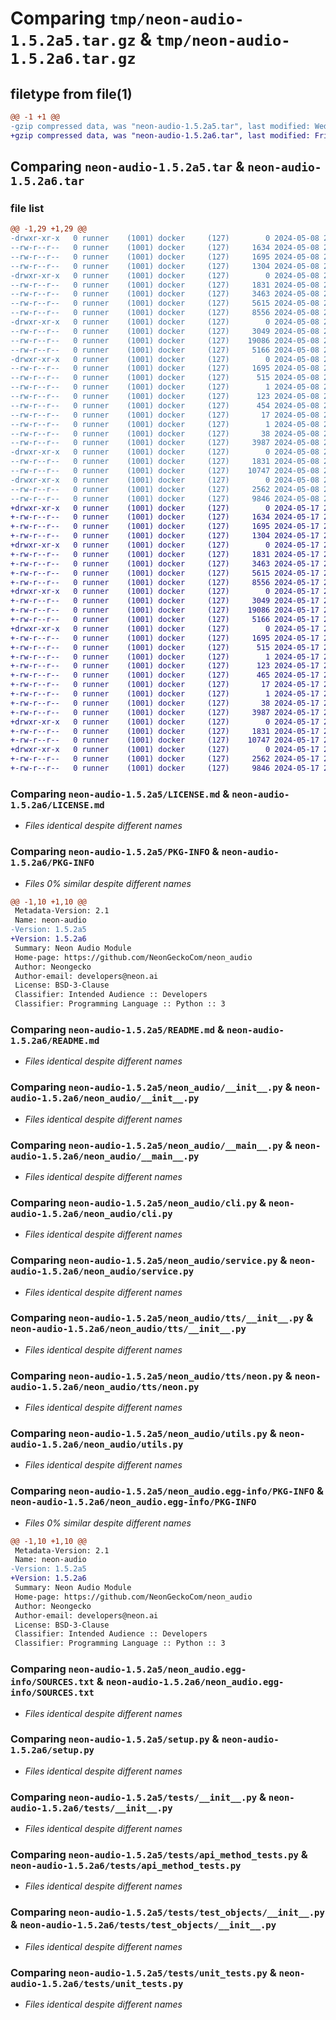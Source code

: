 # Comparing `tmp/neon-audio-1.5.2a5.tar.gz` & `tmp/neon-audio-1.5.2a6.tar.gz`

## filetype from file(1)

```diff
@@ -1 +1 @@
-gzip compressed data, was "neon-audio-1.5.2a5.tar", last modified: Wed May  8 22:07:34 2024, max compression
+gzip compressed data, was "neon-audio-1.5.2a6.tar", last modified: Fri May 17 23:23:05 2024, max compression
```

## Comparing `neon-audio-1.5.2a5.tar` & `neon-audio-1.5.2a6.tar`

### file list

```diff
@@ -1,29 +1,29 @@
-drwxr-xr-x   0 runner    (1001) docker     (127)        0 2024-05-08 22:07:34.946669 neon-audio-1.5.2a5/
--rw-r--r--   0 runner    (1001) docker     (127)     1634 2024-05-08 22:07:30.000000 neon-audio-1.5.2a5/LICENSE.md
--rw-r--r--   0 runner    (1001) docker     (127)     1695 2024-05-08 22:07:34.946669 neon-audio-1.5.2a5/PKG-INFO
--rw-r--r--   0 runner    (1001) docker     (127)     1304 2024-05-08 22:07:30.000000 neon-audio-1.5.2a5/README.md
-drwxr-xr-x   0 runner    (1001) docker     (127)        0 2024-05-08 22:07:34.946669 neon-audio-1.5.2a5/neon_audio/
--rw-r--r--   0 runner    (1001) docker     (127)     1831 2024-05-08 22:07:30.000000 neon-audio-1.5.2a5/neon_audio/__init__.py
--rw-r--r--   0 runner    (1001) docker     (127)     3463 2024-05-08 22:07:30.000000 neon-audio-1.5.2a5/neon_audio/__main__.py
--rw-r--r--   0 runner    (1001) docker     (127)     5615 2024-05-08 22:07:30.000000 neon-audio-1.5.2a5/neon_audio/cli.py
--rw-r--r--   0 runner    (1001) docker     (127)     8556 2024-05-08 22:07:30.000000 neon-audio-1.5.2a5/neon_audio/service.py
-drwxr-xr-x   0 runner    (1001) docker     (127)        0 2024-05-08 22:07:34.946669 neon-audio-1.5.2a5/neon_audio/tts/
--rw-r--r--   0 runner    (1001) docker     (127)     3049 2024-05-08 22:07:30.000000 neon-audio-1.5.2a5/neon_audio/tts/__init__.py
--rw-r--r--   0 runner    (1001) docker     (127)    19086 2024-05-08 22:07:30.000000 neon-audio-1.5.2a5/neon_audio/tts/neon.py
--rw-r--r--   0 runner    (1001) docker     (127)     5166 2024-05-08 22:07:30.000000 neon-audio-1.5.2a5/neon_audio/utils.py
-drwxr-xr-x   0 runner    (1001) docker     (127)        0 2024-05-08 22:07:34.946669 neon-audio-1.5.2a5/neon_audio.egg-info/
--rw-r--r--   0 runner    (1001) docker     (127)     1695 2024-05-08 22:07:34.000000 neon-audio-1.5.2a5/neon_audio.egg-info/PKG-INFO
--rw-r--r--   0 runner    (1001) docker     (127)      515 2024-05-08 22:07:34.000000 neon-audio-1.5.2a5/neon_audio.egg-info/SOURCES.txt
--rw-r--r--   0 runner    (1001) docker     (127)        1 2024-05-08 22:07:34.000000 neon-audio-1.5.2a5/neon_audio.egg-info/dependency_links.txt
--rw-r--r--   0 runner    (1001) docker     (127)      123 2024-05-08 22:07:34.000000 neon-audio-1.5.2a5/neon_audio.egg-info/entry_points.txt
--rw-r--r--   0 runner    (1001) docker     (127)      454 2024-05-08 22:07:34.000000 neon-audio-1.5.2a5/neon_audio.egg-info/requires.txt
--rw-r--r--   0 runner    (1001) docker     (127)       17 2024-05-08 22:07:34.000000 neon-audio-1.5.2a5/neon_audio.egg-info/top_level.txt
--rw-r--r--   0 runner    (1001) docker     (127)        1 2024-05-08 22:07:34.000000 neon-audio-1.5.2a5/neon_audio.egg-info/zip-safe
--rw-r--r--   0 runner    (1001) docker     (127)       38 2024-05-08 22:07:34.946669 neon-audio-1.5.2a5/setup.cfg
--rw-r--r--   0 runner    (1001) docker     (127)     3987 2024-05-08 22:07:30.000000 neon-audio-1.5.2a5/setup.py
-drwxr-xr-x   0 runner    (1001) docker     (127)        0 2024-05-08 22:07:34.946669 neon-audio-1.5.2a5/tests/
--rw-r--r--   0 runner    (1001) docker     (127)     1831 2024-05-08 22:07:30.000000 neon-audio-1.5.2a5/tests/__init__.py
--rw-r--r--   0 runner    (1001) docker     (127)    10747 2024-05-08 22:07:30.000000 neon-audio-1.5.2a5/tests/api_method_tests.py
-drwxr-xr-x   0 runner    (1001) docker     (127)        0 2024-05-08 22:07:34.946669 neon-audio-1.5.2a5/tests/test_objects/
--rw-r--r--   0 runner    (1001) docker     (127)     2562 2024-05-08 22:07:30.000000 neon-audio-1.5.2a5/tests/test_objects/__init__.py
--rw-r--r--   0 runner    (1001) docker     (127)     9846 2024-05-08 22:07:30.000000 neon-audio-1.5.2a5/tests/unit_tests.py
+drwxr-xr-x   0 runner    (1001) docker     (127)        0 2024-05-17 23:23:05.515546 neon-audio-1.5.2a6/
+-rw-r--r--   0 runner    (1001) docker     (127)     1634 2024-05-17 23:23:02.000000 neon-audio-1.5.2a6/LICENSE.md
+-rw-r--r--   0 runner    (1001) docker     (127)     1695 2024-05-17 23:23:05.515546 neon-audio-1.5.2a6/PKG-INFO
+-rw-r--r--   0 runner    (1001) docker     (127)     1304 2024-05-17 23:23:02.000000 neon-audio-1.5.2a6/README.md
+drwxr-xr-x   0 runner    (1001) docker     (127)        0 2024-05-17 23:23:05.511546 neon-audio-1.5.2a6/neon_audio/
+-rw-r--r--   0 runner    (1001) docker     (127)     1831 2024-05-17 23:23:02.000000 neon-audio-1.5.2a6/neon_audio/__init__.py
+-rw-r--r--   0 runner    (1001) docker     (127)     3463 2024-05-17 23:23:02.000000 neon-audio-1.5.2a6/neon_audio/__main__.py
+-rw-r--r--   0 runner    (1001) docker     (127)     5615 2024-05-17 23:23:02.000000 neon-audio-1.5.2a6/neon_audio/cli.py
+-rw-r--r--   0 runner    (1001) docker     (127)     8556 2024-05-17 23:23:02.000000 neon-audio-1.5.2a6/neon_audio/service.py
+drwxr-xr-x   0 runner    (1001) docker     (127)        0 2024-05-17 23:23:05.515546 neon-audio-1.5.2a6/neon_audio/tts/
+-rw-r--r--   0 runner    (1001) docker     (127)     3049 2024-05-17 23:23:02.000000 neon-audio-1.5.2a6/neon_audio/tts/__init__.py
+-rw-r--r--   0 runner    (1001) docker     (127)    19086 2024-05-17 23:23:02.000000 neon-audio-1.5.2a6/neon_audio/tts/neon.py
+-rw-r--r--   0 runner    (1001) docker     (127)     5166 2024-05-17 23:23:02.000000 neon-audio-1.5.2a6/neon_audio/utils.py
+drwxr-xr-x   0 runner    (1001) docker     (127)        0 2024-05-17 23:23:05.515546 neon-audio-1.5.2a6/neon_audio.egg-info/
+-rw-r--r--   0 runner    (1001) docker     (127)     1695 2024-05-17 23:23:05.000000 neon-audio-1.5.2a6/neon_audio.egg-info/PKG-INFO
+-rw-r--r--   0 runner    (1001) docker     (127)      515 2024-05-17 23:23:05.000000 neon-audio-1.5.2a6/neon_audio.egg-info/SOURCES.txt
+-rw-r--r--   0 runner    (1001) docker     (127)        1 2024-05-17 23:23:05.000000 neon-audio-1.5.2a6/neon_audio.egg-info/dependency_links.txt
+-rw-r--r--   0 runner    (1001) docker     (127)      123 2024-05-17 23:23:05.000000 neon-audio-1.5.2a6/neon_audio.egg-info/entry_points.txt
+-rw-r--r--   0 runner    (1001) docker     (127)      465 2024-05-17 23:23:05.000000 neon-audio-1.5.2a6/neon_audio.egg-info/requires.txt
+-rw-r--r--   0 runner    (1001) docker     (127)       17 2024-05-17 23:23:05.000000 neon-audio-1.5.2a6/neon_audio.egg-info/top_level.txt
+-rw-r--r--   0 runner    (1001) docker     (127)        1 2024-05-17 23:23:05.000000 neon-audio-1.5.2a6/neon_audio.egg-info/zip-safe
+-rw-r--r--   0 runner    (1001) docker     (127)       38 2024-05-17 23:23:05.515546 neon-audio-1.5.2a6/setup.cfg
+-rw-r--r--   0 runner    (1001) docker     (127)     3987 2024-05-17 23:23:02.000000 neon-audio-1.5.2a6/setup.py
+drwxr-xr-x   0 runner    (1001) docker     (127)        0 2024-05-17 23:23:05.515546 neon-audio-1.5.2a6/tests/
+-rw-r--r--   0 runner    (1001) docker     (127)     1831 2024-05-17 23:23:02.000000 neon-audio-1.5.2a6/tests/__init__.py
+-rw-r--r--   0 runner    (1001) docker     (127)    10747 2024-05-17 23:23:02.000000 neon-audio-1.5.2a6/tests/api_method_tests.py
+drwxr-xr-x   0 runner    (1001) docker     (127)        0 2024-05-17 23:23:05.515546 neon-audio-1.5.2a6/tests/test_objects/
+-rw-r--r--   0 runner    (1001) docker     (127)     2562 2024-05-17 23:23:02.000000 neon-audio-1.5.2a6/tests/test_objects/__init__.py
+-rw-r--r--   0 runner    (1001) docker     (127)     9846 2024-05-17 23:23:02.000000 neon-audio-1.5.2a6/tests/unit_tests.py
```

### Comparing `neon-audio-1.5.2a5/LICENSE.md` & `neon-audio-1.5.2a6/LICENSE.md`

 * *Files identical despite different names*

### Comparing `neon-audio-1.5.2a5/PKG-INFO` & `neon-audio-1.5.2a6/PKG-INFO`

 * *Files 0% similar despite different names*

```diff
@@ -1,10 +1,10 @@
 Metadata-Version: 2.1
 Name: neon-audio
-Version: 1.5.2a5
+Version: 1.5.2a6
 Summary: Neon Audio Module
 Home-page: https://github.com/NeonGeckoCom/neon_audio
 Author: Neongecko
 Author-email: developers@neon.ai
 License: BSD-3-Clause
 Classifier: Intended Audience :: Developers
 Classifier: Programming Language :: Python :: 3
```

### Comparing `neon-audio-1.5.2a5/README.md` & `neon-audio-1.5.2a6/README.md`

 * *Files identical despite different names*

### Comparing `neon-audio-1.5.2a5/neon_audio/__init__.py` & `neon-audio-1.5.2a6/neon_audio/__init__.py`

 * *Files identical despite different names*

### Comparing `neon-audio-1.5.2a5/neon_audio/__main__.py` & `neon-audio-1.5.2a6/neon_audio/__main__.py`

 * *Files identical despite different names*

### Comparing `neon-audio-1.5.2a5/neon_audio/cli.py` & `neon-audio-1.5.2a6/neon_audio/cli.py`

 * *Files identical despite different names*

### Comparing `neon-audio-1.5.2a5/neon_audio/service.py` & `neon-audio-1.5.2a6/neon_audio/service.py`

 * *Files identical despite different names*

### Comparing `neon-audio-1.5.2a5/neon_audio/tts/__init__.py` & `neon-audio-1.5.2a6/neon_audio/tts/__init__.py`

 * *Files identical despite different names*

### Comparing `neon-audio-1.5.2a5/neon_audio/tts/neon.py` & `neon-audio-1.5.2a6/neon_audio/tts/neon.py`

 * *Files identical despite different names*

### Comparing `neon-audio-1.5.2a5/neon_audio/utils.py` & `neon-audio-1.5.2a6/neon_audio/utils.py`

 * *Files identical despite different names*

### Comparing `neon-audio-1.5.2a5/neon_audio.egg-info/PKG-INFO` & `neon-audio-1.5.2a6/neon_audio.egg-info/PKG-INFO`

 * *Files 0% similar despite different names*

```diff
@@ -1,10 +1,10 @@
 Metadata-Version: 2.1
 Name: neon-audio
-Version: 1.5.2a5
+Version: 1.5.2a6
 Summary: Neon Audio Module
 Home-page: https://github.com/NeonGeckoCom/neon_audio
 Author: Neongecko
 Author-email: developers@neon.ai
 License: BSD-3-Clause
 Classifier: Intended Audience :: Developers
 Classifier: Programming Language :: Python :: 3
```

### Comparing `neon-audio-1.5.2a5/neon_audio.egg-info/SOURCES.txt` & `neon-audio-1.5.2a6/neon_audio.egg-info/SOURCES.txt`

 * *Files identical despite different names*

### Comparing `neon-audio-1.5.2a5/setup.py` & `neon-audio-1.5.2a6/setup.py`

 * *Files identical despite different names*

### Comparing `neon-audio-1.5.2a5/tests/__init__.py` & `neon-audio-1.5.2a6/tests/__init__.py`

 * *Files identical despite different names*

### Comparing `neon-audio-1.5.2a5/tests/api_method_tests.py` & `neon-audio-1.5.2a6/tests/api_method_tests.py`

 * *Files identical despite different names*

### Comparing `neon-audio-1.5.2a5/tests/test_objects/__init__.py` & `neon-audio-1.5.2a6/tests/test_objects/__init__.py`

 * *Files identical despite different names*

### Comparing `neon-audio-1.5.2a5/tests/unit_tests.py` & `neon-audio-1.5.2a6/tests/unit_tests.py`

 * *Files identical despite different names*

